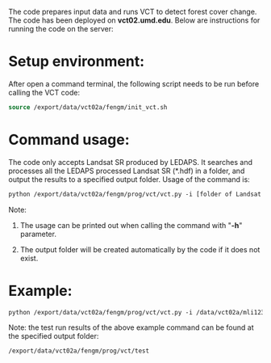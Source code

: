 
The code prepares input data and runs VCT to detect forest cover change. The code has been deployed on __vct02.umd.edu__. Below are instructions for running the code on the server:

# Setup environment:

After open a command terminal, the following script needs to be run before calling the VCT code:

```csh
source /export/data/vct02a/fengm/init_vct.sh
```

# Command usage:

The code only accepts Landsat SR produced by LEDAPS. It searches and processes all the LEDAPS processed Landsat SR (*.hdf) in a folder, and output the results to a specified output folder. Usage of the command is:

```csh
python /export/data/vct02a/fengm/prog/vct/vct.py -i [folder of Landsat SR] -o [output folder]
```

Note:

1. The usage can be printed out when calling the command with "__-h__" parameter.

2. The output folder will be created automatically by the code if it does not exist.

# Example:

```csh
python /export/data/vct02a/fengm/prog/vct/vct.py -i /data/vct02a/mli12310/1228/ledaps/composites -o /export/data/vct02a/fengm/prog/vct/test
```

Note: the test run results of the above example command can be found at the specified output folder:

```csh
/export/data/vct02a/fengm/prog/vct/test
```
